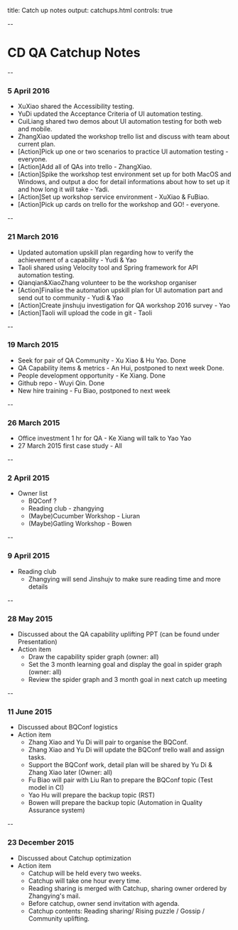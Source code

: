 title: Catch up notes
output: catchups.html
controls: true

--

# CD QA Catchup Notes

--

### 5 April 2016
* XuXiao shared the Accessibility testing.
* YuDi updated the Acceptance Criteria of UI automation testing.
* CuiLiang shared two demos about UI automation testing for both web and mobile.
* ZhangXiao updated the workshop trello list and discuss with team about current plan.
* [Action]Pick up one or two scenarios to practice UI automation testing - everyone.
* [Action]Add all of QAs into trello - ZhangXiao.
* [Action]Spike the workshop test environment set up for both MacOS and Windows, and output a doc for detail informations about how to set up it and how long it will take - Yadi.
* [Action]Set up workshop service environment - XuXiao & FuBiao.
* [Action]Pick up cards on trello for the workshop and GO! - everyone.

--

### 21 March 2016
* Updated automation upskill plan regarding how to verify the achievement of a capability - Yudi & Yao 
* Taoli shared using Velocity tool and Spring framework for API automation testing.
* Qianqian&XiaoZhang volunteer to be the workshop organiser 
* [Action]Finalise the automation upskill plan for UI automation part and send out to community - Yudi & Yao
* [Action]Create jinshuju investigation for QA workshop 2016 survey - Yao
* [Action]Taoli will upload the code in git - Taoli

--

### 19 March 2015

* Seek for pair of QA Community - Xu Xiao & Hu Yao. Done
* QA Capability items & metrics - An Hui, postponed to next week Done.
* People development opportunity - Ke Xiang. Done
* Github repo - Wuyi Qin. Done
* New hire training - Fu Biao, postponed to next week

--

### 26 March 2015

* Office investment 1 hr for QA - Ke Xiang will talk to Yao Yao
* 27 March 2015 first case study - All

--

### 2 April 2015

* Owner list
	- BQConf ?
	- Reading club - zhangying
	- (Maybe)Cucumber Workshop - Liuran
	- (Maybe)Gatling Workshop - Bowen

--

### 9 April 2015

* Reading club
	- Zhangying will send Jinshujv to make sure reading time and more details

--

### 28 May 2015

* Discussed about the QA capability uplifting PPT (can be found under Presentation)
* Action item
  - Draw the capability spider graph (owner: all)
  - Set the 3 month learning goal and display the goal in spider graph (owner: all)
  - Review the spider graph and 3 month goal in next catch up meeting

--

### 11 June 2015

* Discussed about BQConf logistics
* Action item
  - Zhang Xiao and Yu Di will pair to organise the BQConf.
  - Zhang Xiao and Yu Di will update the BQConf trello wall and assign tasks.
  - Support the BQConf work, detail plan will be shared by Yu Di & Zhang Xiao later (Owner: all)
  - Fu Biao will pair with Liu Ran to prepare the BQConf topic (Test model in CI)
  - Yao Hu will prepare the backup topic (RST)
  - Bowen will prepare the backup topic (Automation in Quality Assurance system)

--

### 23 December 2015

* Discussed about Catchup optimization
* Action item
  - Catchup will be held every two weeks.
  - Catchup will take one hour every time.
  - Reading sharing is merged with Catchup, sharing owner ordered by Zhangying's mail.
  - Before catchup, owner send invitation with agenda.
  - Catchup contents: Reading sharing/ Rising puzzle / Gossip / Community uplifting.
